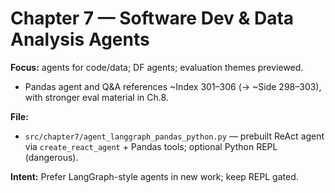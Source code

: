 # Chapter 7 — Software Dev & Data Analysis Agents

**Focus:** agents for code/data; DF agents; evaluation themes previewed.
- Pandas agent and Q&A references ~Index 301–306 (→ ~Side 298–303), with stronger eval material in Ch.8.

**File:**
- `src/chapter7/agent_langgraph_pandas_python.py` — prebuilt ReAct agent via `create_react_agent` + Pandas tools; optional Python REPL (dangerous).

**Intent:** Prefer LangGraph-style agents in new work; keep REPL gated.
